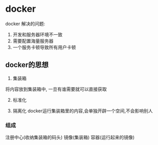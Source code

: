 <!--
Created: Thu Jul 09 2020 15:57:59 GMT+0800 (China Standard Time)
Modified: Thu Jul 09 2020 15:59:43 GMT+0800 (China Standard Time)
-->

# docker

docker 解决的问题: 

1. 开发和服务器环境不一致
2. 需要配置海量服务器
3. 一个服务卡顿导致所有用户卡顿

## docker的思想

1. 集装箱

将内容放到集装箱中, 一旦有谁需要就可以直接获取

2. 标准化

3. 隔离化
docker运行集装箱里的内容,会单独开辟一个空间,不会影响别人

### 组成

注册中心(收纳集装箱的码头)
镜像(集装箱)
容器(运行起来的镜像)